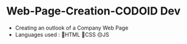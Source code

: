 # Web-Page-Creation-CODOID Dev
- Creating an outlook of a Company Web Page 
- Languages used : 🔴HTML  🔵CSS   🟡JS
